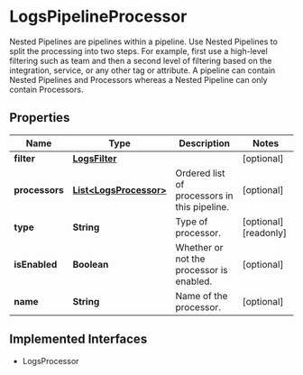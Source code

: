 

# LogsPipelineProcessor

Nested Pipelines are pipelines within a pipeline. Use Nested Pipelines to split the processing into two steps. For example, first use a high-level filtering such as team and then a second level of filtering based on the integration, service, or any other tag or attribute.  A pipeline can contain Nested Pipelines and Processors whereas a Nested Pipeline can only contain Processors.
## Properties

Name | Type | Description | Notes
------------ | ------------- | ------------- | -------------
**filter** | [**LogsFilter**](LogsFilter.md) |  |  [optional]
**processors** | [**List&lt;LogsProcessor&gt;**](LogsProcessor.md) | Ordered list of processors in this pipeline. |  [optional]
**type** | **String** | Type of processor. |  [optional] [readonly]
**isEnabled** | **Boolean** | Whether or not the processor is enabled. |  [optional]
**name** | **String** | Name of the processor. |  [optional]


## Implemented Interfaces

* LogsProcessor


